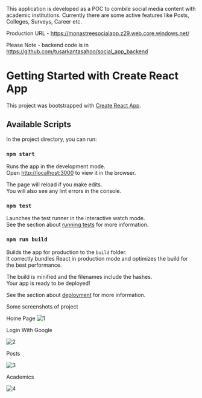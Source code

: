 This application is developed as a POC to combile social media content with academic institutions. 
Currently there are some active features like Posts, Colleges, Surveys, Career etc.

Production URL - https://monastreesocialapp.z29.web.core.windows.net/

Please Note - backend code is in https://github.com/tusarkantasahoo/social_app_backend

# Getting Started with Create React App

This project was bootstrapped with [Create React App](https://github.com/facebook/create-react-app).

## Available Scripts

In the project directory, you can run:

### `npm start`

Runs the app in the development mode.\
Open [http://localhost:3000](http://localhost:3000) to view it in the browser.

The page will reload if you make edits.\
You will also see any lint errors in the console.

### `npm test`

Launches the test runner in the interactive watch mode.\
See the section about [running tests](https://facebook.github.io/create-react-app/docs/running-tests) for more information.

### `npm run build`

Builds the app for production to the `build` folder.\
It correctly bundles React in production mode and optimizes the build for the best performance.

The build is minified and the filenames include the hashes.\
Your app is ready to be deployed!

See the section about [deployment](https://facebook.github.io/create-react-app/docs/deployment) for more information.

Some screenshots of project

Home Page
![1](https://github.com/tusarkantasahoo/social_media_app_pwa/assets/30628537/3da73615-05e1-441e-bbae-8de4d8db9f86)

Login With Google

![2](https://github.com/tusarkantasahoo/social_media_app_pwa/assets/30628537/87012213-a3f9-4fee-8fcc-ccf0d63205ce)

Posts

![3](https://github.com/tusarkantasahoo/social_media_app_pwa/assets/30628537/4d091d3e-7248-4552-847d-894ab26f2402)


Academics

![4](https://github.com/tusarkantasahoo/social_media_app_pwa/assets/30628537/bb01e536-89df-4a15-b67f-adc85abef9dc)

